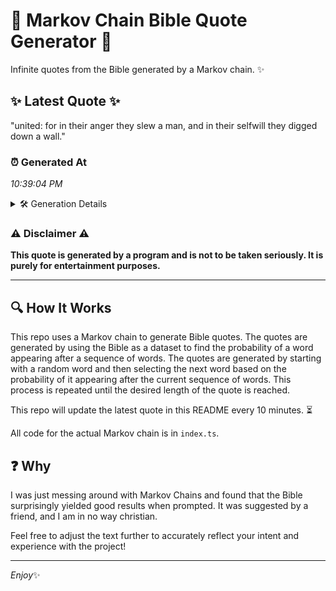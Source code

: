 # 📖 Markov Chain Bible Quote Generator 📖

Infinite quotes from the Bible generated by a Markov chain. ✨

## ✨ Latest Quote ✨
"united: for in their anger they slew a man, and in their selfwill they digged down a wall."

### ⏰ Generated At
*10:39:04 PM*

<details>
    <summary>🛠️ Generation Details</summary>
    <p>
        <strong>🌱 Seed:</strong> united:<br>
        <strong>🔄 Iterations:</strong> 17<br>
        <strong>📜 Context History:</strong><br>[ united: ]: for<br>[ united:, for ]: in<br>[ united:, for, in ]: their<br>[ united:, for, in, their ]: anger<br>[ united:, for, in, their, anger ]: they<br>[ united:, for, in, their, anger, they ]: slew<br>[ for, in, their, anger, they, slew ]: a<br>[ in, their, anger, they, slew, a ]: man,<br>[ their, anger, they, slew, a, man, ]: and<br>[ anger, they, slew, a, man,, and ]: in<br>[ they, slew, a, man,, and, in ]: their<br>[ slew, a, man,, and, in, their ]: selfwill<br>[ a, man,, and, in, their, selfwill ]: they<br>[ man,, and, in, their, selfwill, they ]: digged<br>[ and, in, their, selfwill, they, digged ]: down<br>[ in, their, selfwill, they, digged, down ]: a<br>[ their, selfwill, they, digged, down, a ]: wall.<br>
    </p>
</details>

### ⚠️ Disclaimer ⚠️
**This quote is generated by a program and is not to be taken seriously. It is purely for entertainment purposes.**

---

## 🔍 How It Works

This repo uses a Markov chain to generate Bible quotes. The quotes are generated by using the Bible as a dataset to find the probability of a word appearing after a sequence of words. The quotes are generated by starting with a random word and then selecting the next word based on the probability of it appearing after the current sequence of words. This process is repeated until the desired length of the quote is reached.

This repo will update the latest quote in this README every 10 minutes. ⏳

All code for the actual Markov chain is in `index.ts`.

## ❓ Why

I was just messing around with Markov Chains and found that the Bible surprisingly yielded good results when prompted. 
It was suggested by a friend, and I am in no way christian.

Feel free to adjust the text further to accurately reflect your intent and experience with the project!

---

*Enjoy*✨
